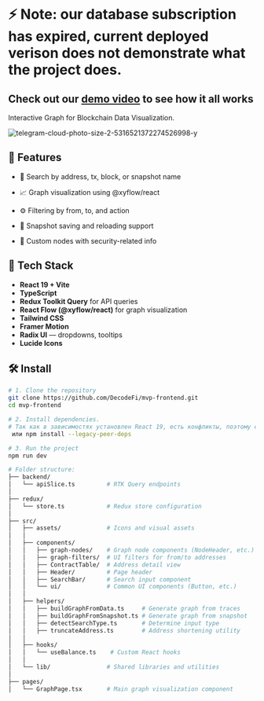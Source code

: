 # ⚡ Note: our database subscription has expired, current deployed verison does not demonstrate what the project does.

## Check out our [demo video](https://drive.google.com/file/d/1V2eDSnKD8XKmrrpyPzoNU3cGX-uuC4Oq/view?usp=drive_link) to see how it all works

Interactive Graph for Blockchain Data Visualization.  


![telegram-cloud-photo-size-2-5316521372274526998-y](https://github.com/user-attachments/assets/4eef272b-fda4-494f-9b46-751f45597b75)


## 🚀 Features

 - 🔎 Search by address, tx, block, or snapshot name

- 📈 Graph visualization using @xyflow/react

- ⚙️ Filtering by from, to, and action

- 💾 Snapshot saving and reloading support

- 🧠 Custom nodes with security-related info

## 🧱 Tech Stack

- **React 19 + Vite**
- **TypeScript**
- **Redux Toolkit Query** for API queries
- **React Flow (@xyflow/react)** for graph visualization
- **Tailwind CSS** 
- **Framer Motion** 
- **Radix UI** — dropdowns, tooltips
- **Lucide Icons**

## 🛠️ Install

```bash
# 1. Clone the repository
git clone https://github.com/DecodeFi/mvp-frontend.git
cd mvp-frontend

# 2. Install dependencies.
# Так как в зависимостях установлен React 19, есть конфликты, поэтому с флагом --legacy-peer-deps
 или npm install --legacy-peer-deps

# 3. Run the project
npm run dev

# Folder structure:
├── backend/
│   └── apiSlice.ts         # RTK Query endpoints
│
├── redux/
│   └── store.ts            # Redux store configuration
│
├── src/
│   ├── assets/             # Icons and visual assets
│   │
│   ├── components/
│   │   ├── graph-nodes/    # Graph node components (NodeHeader, etc.)
│   │   ├── graph-filters/  # UI filters for from/to addresses
│   │   ├── ContractTable/  # Address detail view
│   │   ├── Header/         # Page header
│   │   ├── SearchBar/      # Search input component
│   │   └── ui/             # Common UI components (Button, etc.)
│   │
│   ├── helpers/
│   │   ├── buildGraphFromData.ts     # Generate graph from traces
│   │   ├── buildGraphFromSnapshot.ts # Generate graph from snapshot
│   │   ├── detectSearchType.ts       # Determine input type
│   │   ├── truncateAddress.ts        # Address shortening utility
│   │
│   ├── hooks/
│   │   └── useBalance.ts    # Custom React hooks
│   │
│   └── lib/                # Shared libraries and utilities
│
├── pages/
│   └── GraphPage.tsx       # Main graph visualization component

